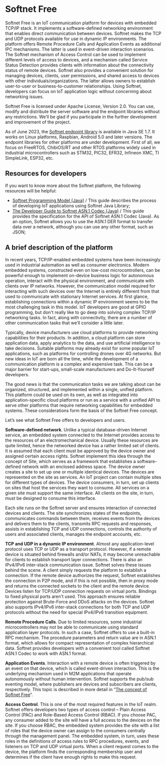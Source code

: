 # Softnet Free
Softnet Free is an IoT communication platform for devices with embedded TCP/IP stack. It implements a software-defined networking environment that enables direct communication between devices. Softnet makes the TCP and UDP protocols available for use in dynamic IP environments. The platform offers Remote Procedure Calls and Application Events as additional IPC mechanisms. The latter is used in event-driven interaction scenarios. The Softnet mechanism of Access Control can be used to implement different levels of access to devices, and a mechanism called Service Status Detection provides clients with information about the connectivity status of remote devices. Softnet also provides a convenient solution for managing devices, clients, user permissions, and shared access to devices with other individuals/organizations. The latter allows owners to establish user-to-user or business-to-customer relationships. Using Softnet, developers can focus on IoT application logic without concerning about networking issues.  

Softnet Free is licensed under Apache License, Version 2.0. You can use, modify and distribute the server software and the endpoint libraries without any restrictions. We’ll be glad if you participate in the further development and improvement of the project.

As of June 2023, the [Softnet endpoint library](https://github.com/Softnet-Free/softnet-java/) is available in Java SE 1.7. It works on Linux platforms, Raspbian, Android 5.0 and later versions. The endpoint libraries for other platforms are under development. First of all, we focus on FreeRTOS, ChibiOS/RT and other RTOS platforms widely used in industrial microcontrollers such as STM32, PIC32, EFR32, Infineon XMC, TI SimpleLink, ESP32, etc.

## Resources for developers

If you want to know more about the Softnet platform, the following resources will be helpful:
* [Softnet Programming Model (Java)](https://softnet-free.github.io/softnet-java/) / This guide describes the process of developing IoT applications using Softnet Java Library;
* [The Developer Guide to Softnet ASN.1 Codec (Java)](https://softnet-free.github.io/asn1codec-java/) / This guide provides the specification for the API of Softnet ASN.1 Codec (Java). As an option, Softnet allows you to use the ASN.1 DER format to transfer data over a network, although you can use any other format, such as JSON;

## A brief description of the platform

In recent years, TCP/IP-enabled embedded systems have been increasingly used in industrial automation as well as consumer electronics. Modern embedded systems, constructed even on low-cost microcontrollers, can be powerful enough to implement on-device business logic for autonomous operation, interact with the physical environment, and communicate with clients over IP networks. However, the communication model required for interacting with such devices over the Internet is entirely different from that used to communicate with stationary Internet services. At first glance, establishing connections within a dynamic IP environment seems to be the most challenging task in this model. IoT developers are good at GPIO programming, but don't really like to go deep into solving complex TCP/IP networking tasks. In fact, along with connectivity, there are a number of other communication tasks that we’ll consider a little later.  

Typically, device manufacturers use cloud platforms to provide networking capabilities for their products. In addition, a cloud platform can store application data, apply analytics to the data, and use artificial intelligence to take decisions. Suitable platforms may already exist for some popular IoT applications, such as platforms for controlling drones over 4G networks. But new ideas in IoT are born all the time, while the development of a communication platform is a complex and expensive task. This can be a major barrier for start-ups, small-scale manufacturers and Do-It-Yourself developers.  

The good news is that the communication tasks we are talking about can be organized, structured, and implemented within a single, unified platform. This platform could be used on its own, as well as integrated into application-specific cloud platforms or run as a service with a unified API to serve other platforms that require networking capabilities for embedded systems. These considerations form the basis of the Softnet Free concept.  

Let’s see what Softnet Free offers to developers and users.  

**Software-defined network**. Unlike a typical database-driven Internet service, an embedded system connected to the Internet provides access to the resources of an electromechanical device. Usually these resources are quite limited, hence the networked device has a rather limited set of clients. It is assumed that each client must be approved by the device owner and assigned certain access rights. Softnet implement this idea through the concept of Site, which serves as a framework that establishes a software-defined network with an enclosed address space. The device owner creates a site to set up one or multiple identical devices. The devices are represented on the site as services.  An IoT project can contain multiple sites for different types of devices. The device consumers, in turn, set up clients on sites that host the services they want to consume. All services on a given site must support the same interface. All clients on the site, in turn, must be designed to consume this interface.  

Each site runs on the Softnet server and ensures interaction of connected devices and clients. The site synchronizes states of the endpoints, communicates commands between them, receives events from the devices and delivers them to the clients, transmits RPC requests and responses, assists in establishing TCP and UDP connections, controls the authority of users and associated clients, manages the endpoint accounts, etc.  

**TCP and UDP in a dynamic IP environment**. Almost any application-level protocol uses TCP or UDP as a transport protocol. However, if a remote device is situated behind firewalls and/or NATs, it may become unreachable for clients to establish transport layer connections. There is also an IPv4/IPv6 inter-stack communication issue. Softnet solves these issues behind the scene. A client simply requests the platform to establish a connection. If the remote device authorizes the request, Softnet establishes the connection in P2P mode, and if this is not possible, then in proxy mode and returns the connected sockets to the client and the remote device. Devices listen for TCP/UDP connection requests on virtual ports. Bindings to fixed physical ports aren't used. This approach ensures reliable protection against Brute-Force and DDoS attacks on the devices. Softnet also supports IPv4/IPv6 inter-stack connections for both TCP and UDP protocols without the need for special IPv4/IPv6 transition equipment.  

**Remote Procedure Calls**. Due to limited resources, some industrial microcontrollers may not be able to communicate using standard application layer protocols. In such a case, Softnet offers to use a built-in RPC mechanism. The procedure parameters and return value are in ASN.1 format, which allows for compact representation of complex hierarchical data. Softnet provides developers with a convenient tool called Softnet ASN.1 Codec to work with ASN.1 format.  

**Application Events**. Interaction with a remote device is often triggered by an event on that device, which is called event-driven interaction. This is the underlying mechanism used in M2M applications that operate autonomously without human intervention. Softnet supports the pub/sub eventing model, where publishers are devices and subscribers are clients, respectively. This topic is described in more detail in “[The concept of Softnet Free](https://github.com/orgs/Softnet-Free/discussions/2/#application-events)”.  

**Access Control**. This is one of the most required features in the IoT realm. Softnet offers developers two types of access control – Plain Access Control (PAC) and Role-Based Access Control (RBAC). If you choose PAC, any consumer added to the site will have a full access to the devices on the site. If you choose RBAC, the embedded system provides the site with a list of roles that the device owner can assign to the consumers centrally through the management panel. The embedded system, in turn, uses these roles in the definitions of access rules to RPC procedures, events, and listeners on TCP and UDP virtual ports. When a client request comes to the device, the platform finds the corresponding membership user and determines if the client have enough rights to make this request.



<!--

**Here are some ideas to get you started:**

🙋‍♀️ A short introduction - what is your organization all about?
🌈 Contribution guidelines - how can the community get involved?
👩‍💻 Useful resources - where can the community find your docs? Is there anything else the community should know?
🍿 Fun facts - what does your team eat for breakfast?
🧙 Remember, you can do mighty things with the power of [Markdown](https://docs.github.com/github/writing-on-github/getting-started-with-writing-and-formatting-on-github/basic-writing-and-formatting-syntax)
-->
